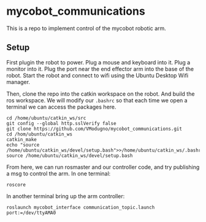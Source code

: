 # mycobot_communications


This is a repo to implement control of the mycobot robotic arm.

## Setup

First plugin the robot to power. Plug a mouse and keyboard into it. Plug a monitor into it. Plug the port near the end effector arm into the base of the robot. Start the robot and connect to wifi using the Ubuntu Desktop Wifi manager.

Then, clone the repo into the catkin workspace on the robot. And build the ros workspace. We will modify our `.bashrc` so that each time we open a terminal we can access the packages here.
```
cd /home/ubuntu/catkin_ws/src
git config --global http.sslVerify false
git clone https://github.com/VModugno/mycobot_communications.git
cd /hom/ubuntu/catkin_ws
catkin_make
echo "source /home/ubuntu/catkin_ws/devel/setup.bash">>/home/ubuntu/catkin_ws/.bashrc
source /home/ubuntu/catkin_ws/devel/setup.bash
```

From here, we can run rosmaster and our controller code, and try publishing a msg to control the arm.
In one terminal:
```
roscore
```
In another terminal bring up the arm controller:

```
roslaunch mycobot_interface communication_topic.launch port:=/dev/ttyAMA0
```

